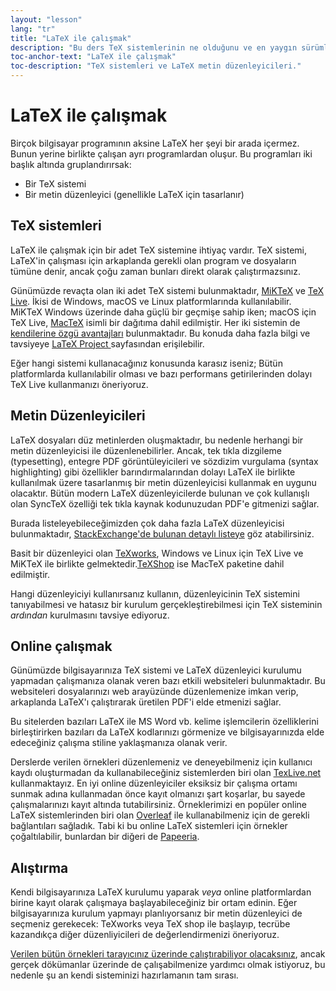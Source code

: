 ```yaml
---
layout: "lesson"
lang: "tr"
title: "LaTeX ile çalışmak"
description: "Bu ders TeX sistemlerinin ne olduğunu ve en yaygın sürümlerini açıklar, LaTeX ile birlikte kullanılan bazı metin düzenleyicilerden ve entegre düzenleyiciye sahip online sistemlerden bahseder."
toc-anchor-text: "LaTeX ile çalışmak"
toc-description: "TeX sistemleri ve LaTeX metin düzenleyicileri."
---
```


# LaTeX ile çalışmak

Birçok bilgisayar programının aksine LaTeX her şeyi bir arada içermez. Bunun yerine birlikte çalışan ayrı programlardan oluşur. Bu programları iki başlık altında gruplandırırsak:

- Bir TeX sistemi
- Bir metin düzenleyici (genellikle LaTeX için tasarlanır)

## TeX sistemleri

LaTeX ile çalışmak için bir adet TeX sistemine ihtiyaç vardır. TeX sistemi, LaTeX'in çalışması için arkaplanda gerekli olan program ve dosyaların tümüne denir, ancak çoğu zaman bunları direkt olarak çalıştırmazsınız.

Günümüzde revaçta olan iki adet TeX sistemi bulunmaktadır,
[MiKTeX](https://miktex.org/) ve [TeX Live](https://tug.org/texlive). İkisi de Windows, macOS ve Linux platformlarında kullanılabilir.
MiKTeX Windows üzerinde daha güçlü bir geçmişe sahip iken;
macOS için TeX Live, [MacTeX](http://www.tug.org/mactex/) isimli bir dağıtıma dahil edilmiştir.
Her iki sistemin de [kendilerine özgü avantajları](https://tex.stackexchange.com/questions/20036) bulunmaktadır. Bu konuda daha fazla bilgi ve tavsiyeye [LaTeX Project ](https://www.latex-project.org/get/)sayfasından erişilebilir. 

Eğer hangi sistemi kullanacağınız konusunda karasız iseniz; Bütün platformlarda kullanılabilir olması ve bazı performans getirilerinden dolayı TeX Live kullanmanızı öneriyoruz.

## Metin Düzenleyicileri

LaTeX dosyaları düz metinlerden oluşmaktadır, bu nedenle herhangi bir metin düzenleyicisi ile düzenlenebilirler. Ancak, tek tıkla dizgileme (typesetting), entegre PDF görüntüleyicileri ve sözdizim vurgulama (syntax highlighting) gibi özellikler barındırmalarından dolayı LaTeX ile birlikte kullanılmak üzere tasarlanmış bir metin düzenleyicisi kullanmak en uygunu olacaktır. Bütün modern LaTeX düzenleyicilerde bulunan ve çok kullanışlı olan SyncTeX özelliği tek tıkla kaynak kodunuzudan PDF'e gitmenizi sağlar.

Burada listeleyebileceğimizden çok daha fazla LaTeX düzenleyicisi bulunmaktadır, [StackExchange'de bulunan detaylı listeye](https://tex.stackexchange.com/questions/339/latex-editors-ides) göz atabilirsiniz.

Basit bir düzenleyici olan [TeXworks](https://tug.org/texworks), Windows ve Linux için TeX Live
ve MiKTeX ile birlikte gelmektedir.[TeXShop](https://pages.uoregon.edu/koch/texshop/)
ise MacTeX paketine dahil edilmiştir.

Hangi düzenleyiciyi kullanırsanız kullanın, düzenleyicinin TeX sistemini tanıyabilmesi ve hatasız bir kurulum gerçekleştirebilmesi için TeX sisteminin _ardından_ kurulmasını tavsiye ediyoruz. 

## Online çalışmak

Günümüzde bilgisayarınıza TeX sistemi ve LaTeX düzenleyici kurulumu yapmadan çalışmanıza olanak veren bazı etkili websiteleri bulunmaktadır. Bu websiteleri dosyalarınızı web arayüzünde düzenlemenize imkan verip, arkaplanda LaTeX'ı çalıştırarak üretilen PDF'i elde etmenizi sağlar.

Bu sitelerden bazıları LaTeX ile MS Word vb. kelime işlemcilerin özelliklerini birleştirirken bazıları da LaTeX kodlarınızı görmenize ve bilgisayarınızda elde edeceğiniz çalışma stiline yaklaşmanıza olanak verir.

Derslerde verilen örnekleri düzenlemeniz ve deneyebilmeniz için kullanıcı kaydı oluşturmadan da kullanabileceğiniz sistemlerden biri olan [TexLive.net](https://texlive.net) kullanmaktayız. En iyi online düzenleyiciler eksiksiz bir çalışma ortamı sunmak adına kullanmadan önce kayıt olmanızı şart koşarlar, bu sayede çalışmalarınızı kayıt altında tutabilirsiniz. Örneklerimizi en popüler online LaTeX sistemlerinden biri olan [Overleaf](https://www.overleaf.com) ile kullanabilmeniz için de gerekli bağlantıları sağladık. Tabi ki bu online LaTeX sistemleri için örnekler çoğaltılabilir, bunlardan bir diğeri de [Papeeria](https://papeeria.com/).

## Alıştırma

Kendi bilgisayarınıza LaTeX kurulumu yaparak _veya_ online platformlardan birine kayıt olarak çalışmaya başlayabileceğiniz bir ortam edinin. Eğer bilgisayarınıza kurulum yapmayı planlıyorsanız bir metin düzenleyici de seçmeniz gerekecek: TeXworks veya TeX shop ile başlayıp, tecrübe kazandıkça diğer düzenliyicileri de değerlendirmenizi öneriyoruz.

[Verilen bütün örnekleri tarayıcınız üzerinde çalıştırabiliyor olacaksınız](help.md), ancak gerçek dökümanlar üzerinde de çalışabilmenize yardımcı olmak istiyoruz, bu nedenle şu an kendi sisteminizi hazırlamanın tam sırası.
